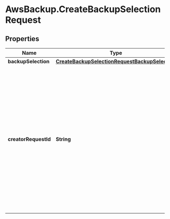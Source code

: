 # AwsBackup.CreateBackupSelectionRequest

## Properties

Name | Type | Description | Notes
------------ | ------------- | ------------- | -------------
**backupSelection** | [**CreateBackupSelectionRequestBackupSelection**](CreateBackupSelectionRequestBackupSelection.md) |  | 
**creatorRequestId** | **String** | &lt;p&gt;A unique string that identifies the request and allows failed requests to be retried without the risk of running the operation twice. This parameter is optional.&lt;/p&gt; &lt;p&gt;If used, this parameter must contain 1 to 50 alphanumeric or &#39;-_.&#39; characters.&lt;/p&gt; | [optional] 


